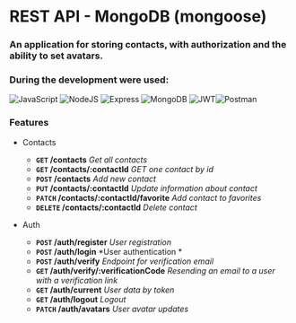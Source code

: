 # REST API - MongoDB (mongoose)

### An application for storing contacts, with authorization and the ability to set avatars.
### During the development were used:

![JavaScript](https://img.shields.io/badge/JavaScript-F7DF1E?style=for-the-badge&logo=javascript&logoColor=black) ![NodeJS](https://img.shields.io/badge/Node.js-43853D?style=for-the-badge&logo=node.js&logoColor=white) ![Express](https://img.shields.io/badge/Express.js-404D59?style=for-the-badge) ![MongoDB](https://img.shields.io/badge/MongoDB-4EA94B?style=for-the-badge&logo=mongodb&logoColor=white) ![JWT](https://img.shields.io/badge/JWT-000000?style=for-the-badge&logo=JSON%20web%20tokens&logoColor=white)![Postman](https://img.shields.io/badge/Postman-FF6C37?style=for-the-badge&logo=Postman&logoColor=white)


### Features


- Contacts

    -  **`GET`   /contacts**     *Get all contacts*
    -  **`GET`  /contacts/:contactId**     *GET one contact by id*
    -  **`POST`  /contacts**     *Add new contact*
    -  **`PUT`  /contacts/:contactId**     *Update information about contact*
    -  **`PATCH`  /contacts/:contactId/favorite**     *Add contact to favorites*
    -  **`DELETE`  /contacts/:contactId**    *Delete contact*

- Auth

    -  **`POST`  /auth/register**      *User registration*
    -  **`POST`  /auth/login**     *User authentication *
    -  **`POST`  /auth/verify**     *Endpoint for verification email*
    -  **`GET`  /auth/verify/:verificationCode**     *Resending an email to a user with a verification link*
    -  **`GET`  /auth/current**     *User data by token*
    -  **`GET`  /auth/logout**     *Logout*
    -  **`PATCH`  /auth/avatars**    *User avatar updates*
